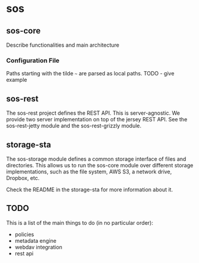 # sos

## sos-core

Describe functionalities and main architecture

### Configuration File

Paths starting with the tilde `~` are parsed as local paths. TODO - give example

## sos-rest

The sos-rest project defines the REST API. This is server-agnostic.
We provide two server implementation on top of the jersey REST API.
See the sos-rest-jetty module and the sos-rest-grizzly module.

## storage-sta

The sos-storage module defines a common storage interface of files and directories.
This allows us to run the sos-core module over different storage implementations,
such as the file system, AWS S3, a network drive, Dropbox, etc.

Check the README in the storage-sta for more information about it.

## TODO

This is a list of the main things to do (in no particular order):
- policies
- metadata engine
- webdav integration
- rest api